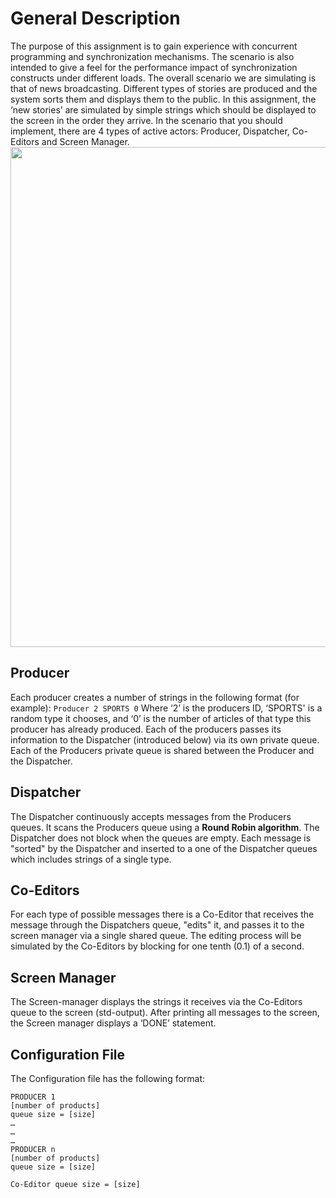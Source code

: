 # General Description

The purpose of this assignment is to gain experience with concurrent programming and synchronization mechanisms.
The scenario is also intended to give a feel for the performance impact of synchronization constructs under different loads.
The overall scenario we are simulating is that of news broadcasting. Different types of stories are produced and the system sorts them and displays them to the public.
In this assignment, the ‘new stories’ are simulated by simple strings which should be displayed to the screen in the order they arrive.
In the scenario that you should implement, there are 4 types of active actors: Producer, Dispatcher, Co-Editors and Screen Manager.
<img src="https://user-images.githubusercontent.com/92651125/186007234-86c36a37-732a-4618-bd4e-86351ccbf87f.png" width="800">

## Producer

Each producer creates a number of strings in the following format (for example):  `Producer 2 SPORTS 0` 
Where ‘2’ is the producers ID, ‘SPORTS' is a random type it chooses, and ‘0’ is the number of articles of that type this producer has already produced.
Each of the producers passes its information to the Dispatcher (introduced below) via its own private queue.
Each of the Producers private queue is shared between the Producer and the Dispatcher.

## Dispatcher

The Dispatcher continuously accepts messages from the Producers queues. It scans the Producers queue using a **Round Robin algorithm**. The Dispatcher does not block when the queues are empty. Each message is "sorted" by the Dispatcher and inserted to a one of the Dispatcher queues which includes strings of a single type. 

## Co-Editors

For each type of possible messages there is a Co-Editor that receives the message through the Dispatchers queue, "edits" it, and passes it to the screen manager via a single shared queue. The editing process will be simulated by the Co-Editors by blocking for one tenth (0.1) of a second.

## Screen Manager

The Screen-manager displays the strings it receives via the Co-Editors  queue to the screen (std-output). After printing all messages to the screen, the Screen manager displays a ‘DONE’ statement.

## Configuration File

The Configuration file has the following format:

    PRODUCER 1
    [number of products]
    queue size = [size]
    …
    …
    …
    PRODUCER n
    [number of products]
    queue size = [size]
    
    Co-Editor queue size = [size]
